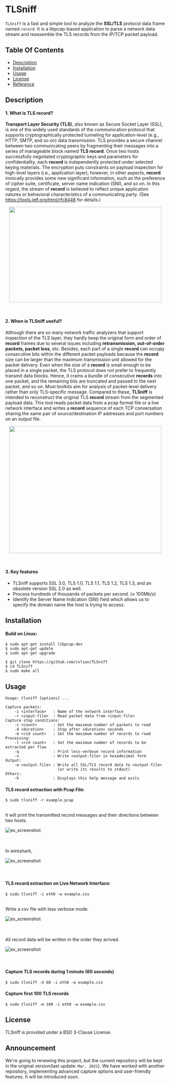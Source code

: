 TLSniff
==========
`TLSniff` is a fast and simple tool to analyze the **SSL/TLS** protocol data frame named `record`. It is a libpcap-based application to parse a network data stream and reassemble the TLS records from the IP/TCP packet payload.


## Table Of Contents

- [Description](#description)
- [Installation](#installation)
- [Usage](#usage)
- [License](#license)
- [Reference](#reference)

## Description

#### 1. What is TLS record?
**Transport Layer Security (TLS)**, also known as Secure Socket Layer (SSL), is one of the widely used standards of the communication protocol that supports cryptographically protected tunneling for application-level (e.g., HTTP, SMTP, and so on) data transmission. TLS provides a secure channel between two communicating peers by fragmenting their messages into a series of manageable block named **TLS record**. Once two hosts successfully negotiated cryptographic keys and parameters for confidentiality, each **record** is independently protected under selected keying materials. The encryption puts constraints on payload inspection for high-level layers (i.e., application layer); however, in other aspects, **record** ironically provides some new significant information, such as the preference of cipher suite, certificate, server name indication (SNI), and so on. In this regard, the stream of **record** is believed to reflect unique application natures or behavioral characteristics of a communicating party. (See https://tools.ietf.org/html/rfc8446 for details.)

<p align="center"><img src="./img/secure.png" width="480" height="300"/></p></br>

#### 2. When is TLSniff useful?
Although there are so many network traffic analyzers that support inspection of the TLS layer, they hardly keep the original form and order of **record** frames due to several issues including **retransmission, out-of-order packets, packet loss**, etc. Besides, each part of a single **record** can occupy consecutive bits within the different packet payloads because the **record** size can be larger than the maximum transmission unit allowed for the packet delivery. Even when the size of a **record** is small enough to be placed in a single packet, the TLS protocol does not prefer to frequently transmit data blocks. Hence, it crams a bundle of consecutive **records** into one packet, and the remaining bits are truncated and passed to the next packet, and so on. Most toolkits aim for analysis of packet-level delivery rather than only TLS-specific message. Compared to these, **TLSniff** is intended to reconstruct the original TLS **record** stream from the segmented payload data. This tool reads packet data from a pcap format file or a live network interface and writes a **record** sequence of each TCP conversation sharing the same pair of source/destination IP addresses and port numbers on an output file.

<p align="center"><img src="./img/record.png" width="480" height="400"/></p></br>

#### 3. Key features
 * TLSniff supports SSL 3.0, TLS 1.0, TLS 1.1, TLS 1.2, TLS 1.3, and an obsolete version SSL 2.0 as well.
 * Process hundreds of thousands of packets per second. (≈ 100Mb/s)
 * Identify the Server Name Indication (SNI) field which allows us to specify the domain name the host is trying to access.

## Installation

#### Build on Linux:

```shell
$ sudo apt-get install libpcap-dev
$ sudo apt-get update
$ sudo apt-get upgrade

$ git clone https://github.com/cvlian/TLSniff
$ cd TLSniff
$ sudo make all
```

## Usage
    
    Usage: tlsniff [options] ...
    
    Capture packets:
        -i <interface>   : Name of the network interface
        -r <input-file>  : Read packet data from <input-file>
    Capture stop conditions:
        -c <count>       : Set the maximum number of packets to read
        -d <duration>    : Stop after <duration> seconds
        -m <rcd count>   : Set the maximum number of records to read
    Processing:
        -l <rcd count>   : Set the maximum number of records to be extracted per flow
        -q               : Print less-verbose record information
        -x               : Write <output-file> in hexadecimal form
    Output:
        -w <output-file> : Write all SSL/TLS record data to <output-file>
                           (or write its results to stdout)
    Others:
        -h               : Displays this help message and exits


#### TLS record extraction with Pcap File:
    $ sudo tlsniff -r example.pcap

</br>It will print the transmitted record messages and their directions between two hosts.</br>

![ex_screenshot](./img/exampleA.png)</br></br></br>


In wireshark,</br> 

![ex_screenshot](./img/exampleB.png)</br></br></br>

#### TLS record extraction on Live Network Interface:
    $ sudo tlsniff -i eth0 -w example.csv

</br>Write a csv file with less verbose mode.</br>

![ex_screenshot](./img/exampleC.png)</br></br></br>

All record data will be written in the order they arrived.</br>

![ex_screenshot](./img/exampleD.png)</br></br></br>


#### Capture TLS records during 1 minute (60 seconds)
    $ sudo tlsniff -d 60 -i eth0 -w example.csv

#### Capture first 100 TLS records
    $ sudo tlsniff -m 100 -i eth0 -w example.csv


## License
TLSniff is provided under a BSD 3-Clause License.

## Announcement
We're going to renewing this project, but the current repository will be kept in the original version(last update: ``Mar, 2021``). We have worked with another repository, implementing advanced capture options and user-friendly features. It will be introduced soon.  
